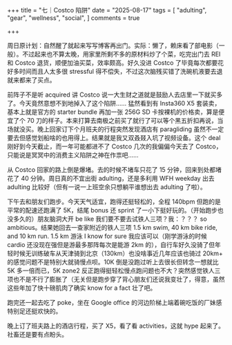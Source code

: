 +++
title = "七｜Costco 陷阱"
date = "2025-08-17"
tags = [
    "adulting",
    "gear",
    "wellness",
    "social",
]
comments = true

+++

周日原计划：自然醒了就起来写写博客再出门。实际：懒了，赖床看了部电影（一般）。不过起来也不算太晚，用家里所剩不多的原材料炒了个菜，吃完出门去 REI 和 Costco 退货，顺便加油买菜，效率颇高。好久没进 Costco 了毕竟每次都要花好多时间而且人太多很 stressful 得不偿失，不过这次脑残买错了洗碗机液要去退就来都来了买点。

前阵子不是听 acquired 讲 Costco 说一大生财之道就是鼓励人去店里一下就买多了。今天竟然意想不到地掉入了这个陷阱…… 猛然看到有 Insta360 X5 套装卖，基本上就是官方的 starter bundle 再加一张 256G SD 卡按裸机的价格卖，算是便宜了个 70 刀的样子。本来打算去南极之前买了就行了可以等个黑五折扣再说，当场就没买。晚上回家订下个月班夫的行程突然发现酒店有 paragliding 虽然不一定要去但感觉划船啥的也用得上。结果就是我又双叒叕入坑了视频设备。这个 deal 刚好到今天截止，而一年可能都进不了 Costco 几次的我偏偏今天去了 Costco，只能说是冥冥中的消费主义陷阱之神在作祟吧…… 

从 Costco 回家的路上倒是爆堵。去的时候不堵车只花了 15 分钟，回来到处都堵花了 40 分钟。周日真的不宜出街 adulting，还是多利用 WFH weekday 出去 adulting 比较好（但有一说一上班空余只想躺平谁想出去 adulting 了啦）。

下午去和朋友们跑步。今天天气适宜，跑得还挺轻松的，全程 140bpm 但跑的是平常的配速还跑满了 5K，结尾 bonus 还 sprint 了一小下挺好玩的。（开始跑步也没多久的）朋友脑洞大开 be like 我们要不要去试铁人三项？我：？？？ so ambitious。结果她回去一查家附近的铁人三项 1.5 km swim, 40 km bike ride, and 10 km run. 1.5 km 游泳 I know for sure 我应该可以（刚学游泳的时候 cardio 还没现在强但是游最多那阵每次是能游 2km 的），自行车好久没骑了但年轻时候无训练破车从天津骑到北京（130km）也没啥事近几年应该也骑过 20km+ 的感觉问题不是特别大就骑慢点呗。10K 倒是没跑过听上去很长但转念一想就比 5K 多一倍而已，5K zone2 反正跑得挺轻松慢点跑问题也不大？突然感觉铁人三项也不是不行了膨胀了（无关但是跑步穿了背心朋友们还说我变壮了，得意，虽然这些年加了快十磅肌肉了确实 know for a fact 壮了吧。

跑完还一起去吃了 poke，坐在 Google office 的河边阶梯上端着碗吃饭的厂妹感特别足还挺欢快的。

晚上订了班夫路上的酒店行程，买了 X5，看了看 activities，这就 hype 起来了。社畜还是要有点盼头。